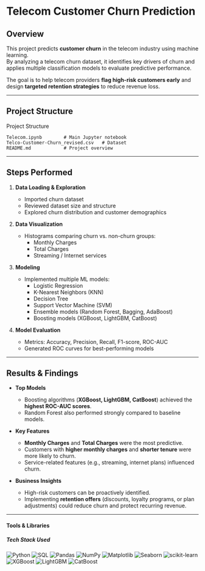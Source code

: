 # Telecom Customer Churn Prediction

## Overview
This project predicts **customer churn** in the telecom industry using machine learning.  
By analyzing a telecom churn dataset, it identifies key drivers of churn and applies multiple classification models to evaluate predictive performance.  

The goal is to help telecom providers **flag high-risk customers early** and design **targeted retention strategies** to reduce revenue loss.  

---

## Project Structure


Project Structure
```text
Telecom.ipynb        # Main Jupyter notebook
Telco-Customer-Churn_revised.csv   # Dataset
README.md            # Project overview
```

---

## Steps Performed
1. **Data Loading & Exploration**
   - Imported churn dataset
   - Reviewed dataset size and structure
   - Explored churn distribution and customer demographics

2. **Data Visualization**
   - Histograms comparing churn vs. non-churn groups:
     - Monthly Charges
     - Total Charges
     - Streaming / Internet services  

3. **Modeling**
   - Implemented multiple ML models:
     - Logistic Regression  
     - K-Nearest Neighbors (KNN)  
     - Decision Tree  
     - Support Vector Machine (SVM)  
     - Ensemble models (Random Forest, Bagging, AdaBoost)  
     - Boosting models (XGBoost, LightGBM, CatBoost)  

4. **Model Evaluation**
   - Metrics: Accuracy, Precision, Recall, F1-score, ROC-AUC  
   - Generated ROC curves for best-performing models  

---

## Results & Findings
- **Top Models**  
  - Boosting algorithms (**XGBoost, LightGBM, CatBoost**) achieved the **highest ROC-AUC scores**.  
  - Random Forest also performed strongly compared to baseline models.  

- **Key Features**  
  - **Monthly Charges** and **Total Charges** were the most predictive.  
  - Customers with **higher monthly charges** and **shorter tenure** were more likely to churn.  
  - Service-related features (e.g., streaming, internet plans) influenced churn.  

- **Business Insights**  
  - High-risk customers can be proactively identified.  
  - Implementing **retention offers** (discounts, loyalty programs, or plan adjustments) could reduce churn and protect recurring revenue.  

---

#### Tools & Libraries
##### Tech Stack Used
![Python](https://img.shields.io/badge/Python-3776AB?style=flat&logo=python&logoColor=white) 
![SQL](https://img.shields.io/badge/SQL-336791?style=flat&logo=postgresql&logoColor=white) 
![Pandas](https://img.shields.io/badge/Pandas-150458?style=flat&logo=pandas&logoColor=white)
![NumPy](https://img.shields.io/badge/NumPy-013243?style=flat&logo=numpy&logoColor=white)
![Matplotlib](https://img.shields.io/badge/Matplotlib-11557C?style=flat&logo=matplotlib&logoColor=white)
![Seaborn](https://img.shields.io/badge/Seaborn-4EABCF?style=flat&logo=seaborn&logoColor=white)
![scikit-learn](https://img.shields.io/badge/scikit--learn-F7931E?style=flat&logo=scikitlearn&logoColor=white)
![XGBoost](https://img.shields.io/badge/XGBoost-EE4C2C?style=flat&logo=xgboost&logoColor=white)
![LightGBM](https://img.shields.io/badge/LightGBM-00B386?style=flat&logo=lightgbm&logoColor=white)
![CatBoost](https://img.shields.io/badge/CatBoost-FFCC00?style=flat&logo=catboost&logoColor=black)
